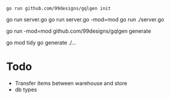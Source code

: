 ```console

go run github.com/99designs/gqlgen init

```

go run server.go
go run server.go -mod=mod
go run ./server.go

go run -mod=mod github.com/99designs/gqlgen generate

go mod tidy
go generate ./...


# Todo
- Transfer items between warehouse and store
- db types